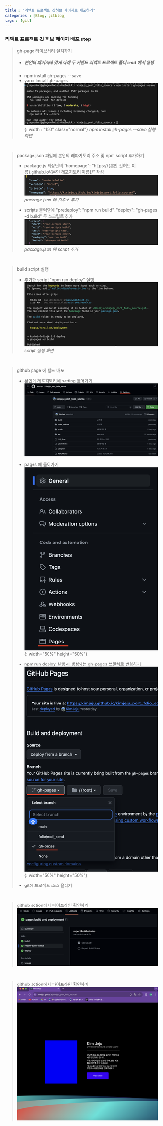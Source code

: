 ```yaml
---
title : "리액트 프로젝트 깃허브 페이지로 배포하기"
categories : [Blog, gitblog]
tags : [git]
---
```


### 리액트 프로젝트 깃 허브 페이지 배포 step

> gh-page 라이브러리 설치하기
> - ##### 본인의 패키지에 맞게 아래 두 커맨드 리액트 프로젝트 폴더 cmd 에서 실행 
> - npm install gh-pages --save
> - yarm install gh-pages 
![content image](/assets/img/22-12-17_post/2.png){: width : "150" class="normal"}
*npm install gh-pages --save 실행화면*


<br/>

> package.json 파일에 본인의 레파지토리 주소 및 npm script 추가하기
> - package.js 최상단의   "homepage": "https://{본인 깃허브 이름}.github.io/{본인 레포지토리 이름}/" 작성
> ![content image](/assets/img/22-12-17_post/9.png)
*package.json 에 깃주소 추가*
>
> - scripts 블럭안에 "predeploy": "npm run build", "deploy": "gh-pages -d build" 두 스크립트 추가
> ![content image](/assets/img/22-12-17_post/3.png)
*package.json 에 script 추가*

<br/>

> build script 실행
> - 추가한 script "npm run deploy" 실행
> ![content image](/assets/img/22-12-17_post/7.png)
*script 실행 화면*

<br/>

> github page 에 빌드 배포 
> - 본인의 레포지토리에 setting 들어가기
> ![content image](/assets/img/23-12-17_post/10.png)
>
> - pages 에 들어가기
> ![content image](/assets/img/23-12-17_post/11.png){: width="50%" height="50%"}
> 
> - npm run deploy 실행 시 생성되는 gh-pages 브랜치로 변경하기
> ![content image](/assets/img/23-12-17_post/12.png){: width="50%" height="50%"}
>
> - git에 프로젝트 소스 올리기

<br/>

> github action에서 파이프라인 확인하기
> ![content image](/assets/img/23-12-17_post/5.png)

<br/>

> github action에서 파이프라인 확인하기
> ![content image](/assets/img/23-12-17_post/13.png)

##









